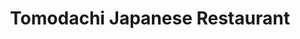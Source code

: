 ---
layout: place
title: "Tomodachi Japanese Restaurant"
permalink: /california/simi-valley/tomodachi-japanese-restaurant.html
stateAbbr: CA
stateName: California
cityName: Simi Valley
seo:
  name: "Tomodachi Japanese Restaurant"
  type: Restaurant
  links: null
description: "Tomodachi Japanese Restaurant serves delicious sushi in Simi Valley, California. Try fresh Japanese dishes for a great dining experience. "
place_id: ChIJtS-QGM4u6IAR_F03GnoICH4
photos:
  - name: >-
      places/ChIJtS-QGM4u6IAR_F03GnoICH4/photos/AeeoHcIiAKTgxYX_NghT3fKZM-D3CQK__000RFEu7odr9nngsTBmHJrXP2dqguFgQQKIZyuJgDw1FaZDUK1nqp-1CeLuCJOYJjGB840oL23rHD4sgNwDr6CvHxXz8t-b3zIOFXzX3HLz1LFj4wC2OiTJ98ixmqsYFVL9zHMhp008PL9WeYjcMZhUWDY8AfO_vnSkhrDMJlQfqq_ARtAW0gKnIG7htJVWrSmux0EosTz25MqL28kfPCRpzZ7l-srFIsbT0aAV2JnKkOHLxouvFD05YW9UHcaTntZMvEsrztVtnynpsmsZH25o8oxBkCVGU5CFC7h_lA6yVPAblUzDyhIBmruqMp3_XoZRm3WzcxN9Ma2epKu_gzHI9qTNUpCEHGsSeeSHkwZP5AsDH9oDHK5yKjAlAUOI6TgZWQupQgEaHcwiDhoI
    widthPx: 4032
    heightPx: 3024
    authorAttributions:
      - displayName: Aviva Ebner
        uri: https://maps.google.com/maps/contrib/106766298402380218257
        photoUri: >-
          https://lh3.googleusercontent.com/a/ACg8ocI0Ow8x7pZFfluI3LxqP93WP2G3clNO3QqYNQiyE4QlsNp5BA=s100-p-k-no-mo
    flagContentUri: >-
      https://www.google.com/local/imagery/report/?cb_client=maps_api_places.places_api&image_key=!1e10!2sCIHM0ogKEICAgICKs9Hu_gE&hl=en-US
    googleMapsUri: >-
      https://www.google.com/maps/place//data=!3m4!1e2!3m2!1sCIHM0ogKEICAgICKs9Hu_gE!2e10!4m2!3m1!1s0x80e82ece18902fb5:0x7e08087a1a375dfc
  - name: >-
      places/ChIJtS-QGM4u6IAR_F03GnoICH4/photos/AeeoHcISPzgk6CSoNbUCvPWP5D9DGRVfqaNDfByezqVA7pzWZ9qsv5pcOlTsXRf0Ut2SDDqaksK1hbPURoQa-QwFp_zboBYRCZ8HteylQvoDs5eolUFkF53OGmBq-2A8YbFkW94X_U80okHMBh9iOdIIWmPcaLXdCK2rSWAbJJB9EneBbOv_qM6JEwz0j8GsjHhx_7NBxtEf4Len_vBiLF33MFhgSC3Fpyz6TvbdLo9BbqMibOZ2B2ru8ogxTembtuLae74-hb7gUdvIS1KAKcSHLEFLpUGXB9DNAcIuQ5Izx2nDbFBwjQNfXmcHThSR4j5Oa7AMBdlg0jpcsIas9Xq7_-116uPoZhb80Exh8ruPvZPOXyb21Ov2BLnfLXKIcZC01d4iEYxtFzWt5TLYHhS5aiaq2IryiO3Vu2BpVWygt_YhfA
    widthPx: 4032
    heightPx: 3024
    authorAttributions:
      - displayName: Jason S
        uri: https://maps.google.com/maps/contrib/109408685402214917158
        photoUri: >-
          https://lh3.googleusercontent.com/a/ACg8ocJOVEKknXFG_U_hboMb9hVkgMbBbehcDIGZRZe6fyl3P361mA=s100-p-k-no-mo
    flagContentUri: >-
      https://www.google.com/local/imagery/report/?cb_client=maps_api_places.places_api&image_key=!1e10!2sCIHM0ogKEICAgIDEm6asRQ&hl=en-US
    googleMapsUri: >-
      https://www.google.com/maps/place//data=!3m4!1e2!3m2!1sCIHM0ogKEICAgIDEm6asRQ!2e10!4m2!3m1!1s0x80e82ece18902fb5:0x7e08087a1a375dfc
  - name: >-
      places/ChIJtS-QGM4u6IAR_F03GnoICH4/photos/AeeoHcK9TI6UlB7XMZMhZDjmU3O7AHhhZ8w2CMKlbZ4rdIyq3eMeO8TLQKPJDcP178ai9rGYASUaMZ9nwBBhKWPY4plkwCZPX34tiae5bKfe-Exh-46T975Q0f0CMykZE9oIaBxtXHatD0E6NIDDhC4Zc4xQIabHPp_CV872KczPTF3UR_FtWKT_C2pEmkkmddSn4xP4I3pZOe3TSYwpqiS7I9PirPF2TDF2DRIozRM0nXrrVxkJxPsO4_p5V9zvWEYSQySnRnxK2A3Z6aWClv_B96aKD4hJYKhu8MFqXIsKDfq4bYRP1cs8OJ2SEBO9N1kIYN1-VCNmqvb1tN2ehpVULAmfA0loD_Uqf0-9RJahZ2gejQKvyxnpumEiAjmjqK_CSpNOJ01qVzfSFgyBTpuTbCWVfFabWZPa6NjkCcvJ5jnbfg
    widthPx: 4000
    heightPx: 3000
    authorAttributions:
      - displayName: Madison Christian
        uri: https://maps.google.com/maps/contrib/117950266934894320783
        photoUri: >-
          https://lh3.googleusercontent.com/a/ACg8ocKS7MUcOhXjsX7QWOg4efOoDYZmsfRJp4JnOOEdV8gg8o4E9w=s100-p-k-no-mo
    flagContentUri: >-
      https://www.google.com/local/imagery/report/?cb_client=maps_api_places.places_api&image_key=!1e10!2sCIHM0ogKEICAgIDbgfv3Kg&hl=en-US
    googleMapsUri: >-
      https://www.google.com/maps/place//data=!3m4!1e2!3m2!1sCIHM0ogKEICAgIDbgfv3Kg!2e10!4m2!3m1!1s0x80e82ece18902fb5:0x7e08087a1a375dfc
  - name: >-
      places/ChIJtS-QGM4u6IAR_F03GnoICH4/photos/AeeoHcIFT5C6zQqhjRm1MJcVxPBbdEI-T5gcVPkzGnfPk-vZuarNNDLvVHNyjibjq_YQ9uUjGwUZ-Df7a70tTz9pq1wjAEWyLiCj8ot_TKi1z_w_niiPwbQW_KfjgqvmRrfVTlllAxHgW7Ln8MHAsTw9MCxXqkkhh2pd4P8V-oWnK7SzdXmQP14vvgQafFtL0jlds_eHVk1haOoqDaT5Wx9EzQKLXY1v_tuXQjQfueizdtayOqmf3rkTZ1RMzETfr1Of-rAlwDpjzK_w7EZfpIWKVaCTM9yzpvK1g-zgQZo8MyqUFN8PnVA_EdRlzZDFTpqQm2s90VqejEJp5SHdmmBCaQThdNoQJof-5PT1BeTedshq0g1RQQ_stH5r8lqzLNO_zX0Pd99swyhmTpUDniDkgLAVX7h4e7SScqdKfgf4E2grx3Uq
    widthPx: 3000
    heightPx: 4000
    authorAttributions:
      - displayName: Lisa De Souza
        uri: https://maps.google.com/maps/contrib/105832125842066603337
        photoUri: >-
          https://lh3.googleusercontent.com/a-/ALV-UjUBkOAc5WVdGo54ymaZpJ4UVIBAVnkCEO7YXRnSsbryF694z8Q=s100-p-k-no-mo
    flagContentUri: >-
      https://www.google.com/local/imagery/report/?cb_client=maps_api_places.places_api&image_key=!1e10!2sCIHM0ogKEICAgIDfmfOVlAE&hl=en-US
    googleMapsUri: >-
      https://www.google.com/maps/place//data=!3m4!1e2!3m2!1sCIHM0ogKEICAgIDfmfOVlAE!2e10!4m2!3m1!1s0x80e82ece18902fb5:0x7e08087a1a375dfc
  - name: >-
      places/ChIJtS-QGM4u6IAR_F03GnoICH4/photos/AeeoHcJLTWY_HfvBhuItvwqVdrzwYzDaed2vsIwkEPdfD0je0uchKQUnpvCvfMkGVtHsN1LrRFS_154ybknTtpaLrzC8fUPbNxkyxsJt2cK949r0KCwwPR9EnuzpCnETFEub_zOUB5iucguHlO0pLqaHWqrfMI-aniAP0welfrRvpFSq_rhDtM5Rs-U80V_Ja2_lo_C3-Yjek5HELxrhiYmbKsMK2sNpODZGldh94Nspm4XCv1LZ0tsCDaJP7mxtQzmjU6I-5znyxU6qb1DfZMzqMn6wI-dg4sSBoFV8veWVcUP-ZvLh1XC5-BN-tgDa3TlvhRdbR9BhHATgU3gjNFevv1lVt3ztDpJCOfPvQ1OAgsNJPoeWrl8uIVWQvtTn9sZ0BmwMnQ4Kn1wlKjP0oRDx8-CivAdgWcews6n_DBo-YA0qhQ
    widthPx: 3024
    heightPx: 4032
    authorAttributions:
      - displayName: Sophia Maxwell
        uri: https://maps.google.com/maps/contrib/101603030903401831555
        photoUri: >-
          https://lh3.googleusercontent.com/a/ACg8ocIT4AleV03tzYMEHfV2NTtEUGnVX9AE95vDPB6_JdvoHCHDdA=s100-p-k-no-mo
    flagContentUri: >-
      https://www.google.com/local/imagery/report/?cb_client=maps_api_places.places_api&image_key=!1e10!2sCIHM0ogKEICAgIC2lZKqWQ&hl=en-US
    googleMapsUri: >-
      https://www.google.com/maps/place//data=!3m4!1e2!3m2!1sCIHM0ogKEICAgIC2lZKqWQ!2e10!4m2!3m1!1s0x80e82ece18902fb5:0x7e08087a1a375dfc
  - name: >-
      places/ChIJtS-QGM4u6IAR_F03GnoICH4/photos/AeeoHcIgHaA5vSO5HSVinNnJV8g8nb-OZJpwCBBKu7k3mzw1OH1-j7sSylyL1s0ZkzSwNzA2u9_t7wIvVHpb4yCKigx8T-kdPxrozipLAMP0CpEK5B8zkEj6SWptcIJTHJJPthiKeYMQIHOScjFwG2_GuwOwWhyc_-Z-3SlNdqhY1pdWRkeqlyhGyUADGI5DSolzR6vr9ZfXeYM3PckJdOEzZE0i91NG6oR4Vy8mRYd7tZa8Xtj1j4ch7rOir1--x7A6jBeyiFvnH9YxPF62emhHb3nUArpFSEe-jAW_sCcWAg0NQ3Y5oFTX40LwGszuy8i_74AEWH13NqVfN-mDcpP0j3fgcBF5k5lVoZYDKvubQCdnRb_nek6DSpF3UXkoC9X3HnzSCnKi2JepcFTPqBtPPIW47FkaERE_iCV2Ag-6rJtPXA
    widthPx: 2218
    heightPx: 4656
    authorAttributions:
      - displayName: Anthony Moresi
        uri: https://maps.google.com/maps/contrib/115011130229375618102
        photoUri: >-
          https://lh3.googleusercontent.com/a-/ALV-UjV82CZV6bFHVGGpwwl0Jee-uxnXCS8kII5ZGENCP6WS_sEv3Hol=s100-p-k-no-mo
    flagContentUri: >-
      https://www.google.com/local/imagery/report/?cb_client=maps_api_places.places_api&image_key=!1e10!2sCIHM0ogKEICAgICmn4zzHg&hl=en-US
    googleMapsUri: >-
      https://www.google.com/maps/place//data=!3m4!1e2!3m2!1sCIHM0ogKEICAgICmn4zzHg!2e10!4m2!3m1!1s0x80e82ece18902fb5:0x7e08087a1a375dfc
  - name: >-
      places/ChIJtS-QGM4u6IAR_F03GnoICH4/photos/AeeoHcKps91R4pffOPartVn9I18GABFmzJkAJOp0UxjzUxGgFCeUmnkY5LpVaWfiI0nhe8iCh-Sp6I6YLRQ5w4M1T-apI2yGnMSJJvp8LauRpqtuVvg4BwRRnYeTGHPjJDKmgWB1MMwj4sslCRhFWxhroXAn70BnC9_YznoQxiKzEQO6rfSJJDQmJDKNxo31LmBLQEALilApq_QkLbqg0wknkS1orhdBgpsn9AIemwkm5ziKVtH2pXm_3XecDSTJdKj7lzuew_O5KUSq3n97_6sq3hUNGNYzrRD0eq0L7w1yLNIE4MQVoYhVddJpKzL79EFiplXAuiB3JOKE5E63n41cADR0Z6-pdLEMDduVxbANUAMCpMGbfnmkX3qI5h49UQWKvlM9PRWJf48MCKk-bfa0lBi1pF8alFidaf4vBa5QEl0oxe8
    widthPx: 3024
    heightPx: 4032
    authorAttributions:
      - displayName: Jasmine
        uri: https://maps.google.com/maps/contrib/105285376319988006011
        photoUri: >-
          https://lh3.googleusercontent.com/a-/ALV-UjVJ9wTxf8Cp0PawazlRX6BOTJTTSjHC1c05VLF9FMoxd03jXt6R=s100-p-k-no-mo
    flagContentUri: >-
      https://www.google.com/local/imagery/report/?cb_client=maps_api_places.places_api&image_key=!1e10!2sCIHM0ogKEICAgICk6eiH8QE&hl=en-US
    googleMapsUri: >-
      https://www.google.com/maps/place//data=!3m4!1e2!3m2!1sCIHM0ogKEICAgICk6eiH8QE!2e10!4m2!3m1!1s0x80e82ece18902fb5:0x7e08087a1a375dfc
  - name: >-
      places/ChIJtS-QGM4u6IAR_F03GnoICH4/photos/AeeoHcJGduGt16p8ynZWpKdNjdrbQtjrhCB0hpf8_nPQhwe5xDaC7b7dTJxzxeAgffeG4zo9hySwk3Bde57JCH1APZQqe5iQpe9hS6u3DkHvLoojXokvM4vH5wW6R1DV63Aut4Do2wkXX3t9Q1MIKRnT2ldSs49qBOs76zAzg-ehuX-KOKfI0ECUPqD1cU5K_W4Zoz5c74sDHmiIWpJvd83NVOWRhf4KM4Ep0xr-uAVdQLeY0lqIAL0Pat4bDs7vlRph-QVA3t-rrYJT6EuwR072iZkylkelT2p1TJa3oNLFiBLCacGczc8GXDSZKrldiB6-UlOZn3FjBf2KbL44QlVHzZnUbbcPSHlDyShop3Ow8h8ju42JHrRvjlQWVgmtnlCj_nXzm7nEjKIvpUhh17k3XxeZb6vP1h1KCMm2D9HNhbHI-pi4
    widthPx: 3060
    heightPx: 4080
    authorAttributions:
      - displayName: ATI INVESTIGATIONS
        uri: https://maps.google.com/maps/contrib/117073729463113497935
        photoUri: >-
          https://lh3.googleusercontent.com/a-/ALV-UjWDnfWItbHrcNg87QEW0c6XD3Hn5NE-iVSLl7LxkK7xGOT_xmS-2g=s100-p-k-no-mo
    flagContentUri: >-
      https://www.google.com/local/imagery/report/?cb_client=maps_api_places.places_api&image_key=!1e10!2sCIHM0ogKEICAgMCAtI-fqwE&hl=en-US
    googleMapsUri: >-
      https://www.google.com/maps/place//data=!3m4!1e2!3m2!1sCIHM0ogKEICAgMCAtI-fqwE!2e10!4m2!3m1!1s0x80e82ece18902fb5:0x7e08087a1a375dfc
  - name: >-
      places/ChIJtS-QGM4u6IAR_F03GnoICH4/photos/AeeoHcLdMnVAw0bh1GeyNoEQwKtCUC5zvxOzDSsEvHGZkN14jaS_VAYCUm4RaCXzANZB18OZd39-dVCs53C85gJ79wzdH7md-0ZpEHa2XtVQootiJT2rSTZDeLDT_KuPPyt-LfhtWLnnwhOSJ_FQaV8lFU5KjouzgxQxb84RfWNQhnrzWAeJ8TozVwwt_0QQ15Xn1Rov_cG9XWbe5HolwlqpIJi5XdVCgNSq3sa31Vpd_kb5sxevoS-vzPQzKTlhB-NbxAFy0PLDiTDKuCLYzKKEP4dKyqnewWsOoiWulEmb8M4La8P6A4ioqDEseBk4k0tw1FxdJKGL8R5qGO4xxXFxb4q5qaQXKLlANhNs0cl-FZbpzhXqe2snSV6Mp2j40av98DHERJ7NBUA_NbaqqYgQiYTVHb0jEgM4LST0TIY5L6fbnRw
    widthPx: 4000
    heightPx: 3000
    authorAttributions:
      - displayName: Madison Christian
        uri: https://maps.google.com/maps/contrib/117950266934894320783
        photoUri: >-
          https://lh3.googleusercontent.com/a/ACg8ocKS7MUcOhXjsX7QWOg4efOoDYZmsfRJp4JnOOEdV8gg8o4E9w=s100-p-k-no-mo
    flagContentUri: >-
      https://www.google.com/local/imagery/report/?cb_client=maps_api_places.places_api&image_key=!1e10!2sCIHM0ogKEICAgIDbgfv3ygE&hl=en-US
    googleMapsUri: >-
      https://www.google.com/maps/place//data=!3m4!1e2!3m2!1sCIHM0ogKEICAgIDbgfv3ygE!2e10!4m2!3m1!1s0x80e82ece18902fb5:0x7e08087a1a375dfc
  - name: >-
      places/ChIJtS-QGM4u6IAR_F03GnoICH4/photos/AeeoHcJodu0tRWEA9fiCaQ8_f3PETCmxT6ZrHRSU12N2vqZALqtRvqzKsRBfqcrfnxKl6k1ceit1ZoBNV2tLmvJMty5gQxuZwvfRCQZtiHM7lhZGcjJG7lw9hU5DF2DWrCpV8BdN2C_hAKG9u0J8D0VRAARDGC9oSAfjxzyC1sJn0nWRaOsh1e7xtXQErXCT0Ru61h5jNkfiIga4pUAQr_De8sv7SDUBVgnKSETeTdZiSkrl-FOtCFhglZQKlMjm46uSbXsxFouTMQFpByJwk7VLY1NqwtWwTGHA-l6AL1ZUNZTT82hg7ex_MioA4ScKzHK0KQDDT_0rLQm0eJEZIDiLVFEtgzvMWDRLWqTaOrHmD73a4Q1lgnaqAYkC_6KZ0Lpq7FbbPQMEr67ljn9kp9XxKWBmufDSHhYi1nuBRBq433TUmcwb
    widthPx: 3710
    heightPx: 1898
    authorAttributions:
      - displayName: Bradley Styles
        uri: https://maps.google.com/maps/contrib/117163472977072215936
        photoUri: >-
          https://lh3.googleusercontent.com/a-/ALV-UjVVfTHwvIDugxLWFqjfJhRS2LoHyF5Vu_ohVkJKi394CqTmYZE=s100-p-k-no-mo
    flagContentUri: >-
      https://www.google.com/local/imagery/report/?cb_client=maps_api_places.places_api&image_key=!1e10!2sCIHM0ogKEICAgICJ9p7h2gE&hl=en-US
    googleMapsUri: >-
      https://www.google.com/maps/place//data=!3m4!1e2!3m2!1sCIHM0ogKEICAgICJ9p7h2gE!2e10!4m2!3m1!1s0x80e82ece18902fb5:0x7e08087a1a375dfc
address: 1407 E Los Angeles Ave Suite O, Simi Valley, CA 93065, USA
street: 1407 E Los Angeles Ave Suite O
city: Simi Valley
state: CA
zip: '93065'
country: USA
neighborhood: null
latitude: '34.273639'
longitude: '-118.772027'
accessibility_options:
  wheelchairAccessibleParking: true
  wheelchairAccessibleEntrance: true
  wheelchairAccessibleRestroom: true
  wheelchairAccessibleSeating: true
business_status: OPERATIONAL
name: Tomodachi Japanese Restaurant
google_maps_links:
  directionsUri: >-
    https://www.google.com/maps/dir//''/data=!4m7!4m6!1m1!4e2!1m2!1m1!1s0x80e82ece18902fb5:0x7e08087a1a375dfc!3e0
  placeUri: https://maps.google.com/?cid=9081517969111473660
  writeAReviewUri: >-
    https://www.google.com/maps/place//data=!4m3!3m2!1s0x80e82ece18902fb5:0x7e08087a1a375dfc!12e1
  reviewsUri: >-
    https://www.google.com/maps/place//data=!4m4!3m3!1s0x80e82ece18902fb5:0x7e08087a1a375dfc!9m1!1b1
  photosUri: >-
    https://www.google.com/maps/place//data=!4m3!3m2!1s0x80e82ece18902fb5:0x7e08087a1a375dfc!10e5
primary_type: Sushi Restaurant
opening_hours:
  regular: null
  current: null
secondary_opening_hours:
  regular:
    weekdayDescriptions: null
    type: null
  current:
    weekdayDescriptions: null
    type: null
phone: null
price_level: null
price_range: null
rating: null
rating_count: 0
website: null
reviews: null
parking_options: null
payment_options: null
allow_dogs: null
curbside_pickup: null
delivery: null
dine_in: null
good_for_children: null
good_for_groups: null
good_for_sports: null
live_music: null
menu_for_children: null
outdoor_seating: null
reservable: null
restroom: null
serves_beer: null
serves_breakfast: null
serves_brunch: null
serves_cocktails: null
serves_coffee: null
serves_dinner: null
serves_dessert: null
serves_lunch: null
serves_vegetarian_food: null
serves_wine: null
takeout: null
summary: null

---